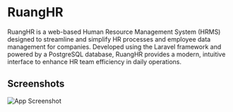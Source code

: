 # RuangHR

RuangHR is a web-based Human Resource Management System (HRMS) designed to streamline and simplify HR processes and employee data management for companies. Developed using the Laravel framework and powered by a PostgreSQL database, RuangHR provides a modern, intuitive interface to enhance HR team efficiency in daily operations.

## Screenshots

![App Screenshot](https://drive.google.com/uc?export=view&id=1qHAtxBHvdlSY_hYekXqJ29l7tUhbvXIj)
